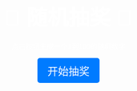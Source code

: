 <!DOCTYPE html>
<html lang="en">
<head>
  <meta charset="UTF-8">
  <meta name="viewport" content="width=device-width, initial-scale=1.0">
  <title>随机抽奖页面</title>
  <style>
    body {
      font-family: Arial, sans-serif;
      text-align: center;
      background-image: url('https://example.com/background.jpg'); /* 替换为你的背景图片链接 */
      background-size: cover;
      color: white;
      margin: 0;
      padding: 0;
    }
    .container {
      padding-top: 15%;
    }
    h1 {
      font-size: 3em;
      margin-bottom: 20px;
    }
    button {
      font-size: 1.5em;
      padding: 10px 20px;
      color: white;
      background-color: #007bff;
      border: none;
      border-radius: 5px;
      cursor: pointer;
    }
    button:hover {
      background-color: #0056b3;
    }
    #result {
      margin-top: 20px;
      font-size: 2em;
      font-weight: bold;
    }
  </style>
</head>
<body>
  <div class="container">
    <h1>🎉 随机抽奖 🎉</h1>
    <p>点击按钮生成一个1到100的随机数字</p>
    <button onclick="generateRandom()">开始抽奖</button>
    <div id="result"></div>
  </div>
  <script>
    function generateRandom() {
      const randomNumber = Math.floor(Math.random() * 200) + 1;
      document.getElementById('result').innerText = `抽中的数字是：${randomNumber}`;
    }
  </script>
</body>
</html>
